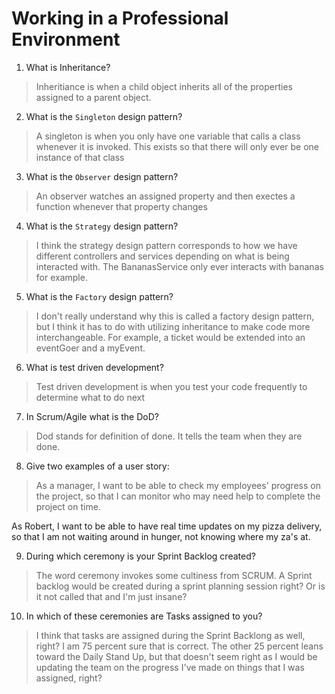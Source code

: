 # Working in a Professional Environment
01. What is Inheritance?

> Inheritiance is when a child object inherits all of the properties assigned to a parent object.

02. What is the `Singleton` design pattern?

> A singleton is when you only have one variable that calls a class whenever it is invoked. This exists so that there will only ever be one instance of that class

03. What is the `Observer` design pattern?

> An observer watches an assigned property and then exectes a function whenever that property changes

04. What is the `Strategy` design pattern?

> I think the strategy design pattern corresponds to how we have different controllers and services depending on what is being interacted with. The BananasService only ever interacts with bananas for example.

05. What is the `Factory` design pattern?

> I don't really understand why this is called a factory design pattern, but I think it has to do with utilizing inheritance to make code more interchangeable. For example, a ticket would be extended into an eventGoer and a myEvent.

06. What is test driven development?

> Test driven development is when you test your code frequently to determine what to do next

07. In Scrum/Agile what is the DoD?

> Dod stands for definition of done. It tells the team when they are done.

08. Give two examples of a user story:

> As a manager, I want to be able to check my employees' progress on the project, so that I can monitor who may need help to complete the project on time.

As Robert, I want to be able to have real time updates on my pizza delivery, so that I am not waiting around in hunger, not knowing where my za's at.

09. During which ceremony is your Sprint Backlog created?

> The word ceremony invokes some cultiness from SCRUM. A Sprint backlog would be created during a sprint planning session right? Or is it not called that and I'm just insane?

10. In which of these ceremonies are Tasks assigned to you?

> I think that tasks are assigned during the Sprint Backlong as well, right? I am 75 percent sure that is correct. The other 25 percent leans toward the Daily Stand Up, but that doesn't seem right as I would be updating the team on the progress I've made on things that I was assigned, right?
